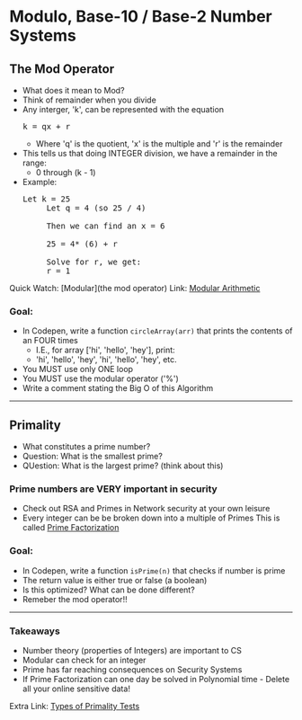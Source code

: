 # Modulo, Base-10 / Base-2 Number Systems

## The Mod Operator
- What does it mean to Mod?
- Think of remainder when you divide
- Any interger, 'k', can be represented with the equation
   <pre>k = qx + r</pre>
   - Where 'q' is the quotient, 'x' is the multiple and 'r' is the remainder
- This tells us that doing INTEGER division, we have a remainder in the range:
   - 0 through (k - 1)
- Example:
  <pre>Let k = 25
       Let q = 4 (so 25 / 4) 
       
       Then we can find an x = 6
       
       25 = 4* (6) + r
       
       Solve for r, we get:
       r = 1</pre>
Quick Watch: [Modular](the mod operator)
Link: [Modular Arithmetic](https://artofproblemsolving.com/wiki/index.php/Modular_arithmetic/Introduction)

###  Goal:
- In Codepen, write a function `circleArray(arr)` that prints the contents of an FOUR times
   - I.E., for array ['hi', 'hello', 'hey'], print:
   - 'hi', 'hello', 'hey', 'hi', 'hello', 'hey', etc.
- You MUST use only ONE loop
- You MUST use the modular operator ('%')
- Write a comment stating the Big O of this Algorithm

<hr>


## Primality
- What constitutes a prime number?
- Question: What is the smallest prime?
- QUestion: What is the largest prime? (think about this)

### Prime numbers are VERY important in security
- Check out RSA and Primes in Network security at your own leisure
- Every integer can be be broken down into a multiple of Primes
   This is called [Prime Factorization](https://www.mathsisfun.com/prime-factorization.html)


### Goal:
- In Codepen, write a function `isPrime(n)` that checks if number is prime
- The return value is either true or false (a boolean)
- Is this optimized? What can be done different?
- Remeber the mod operator!!

<hr>

### Takeaways
- Number theory (properties of Integers) are important to CS
- Modular can check for an integer
- Prime has far reaching consequences on Security Systems
- If Prime Factorization can one day be solved in Polynomial time - Delete all your online sensitive data!

Extra Link: [Types of Primality Tests](https://crypto.stanford.edu/pbc/notes/numbertheory/millerrabin.html)

